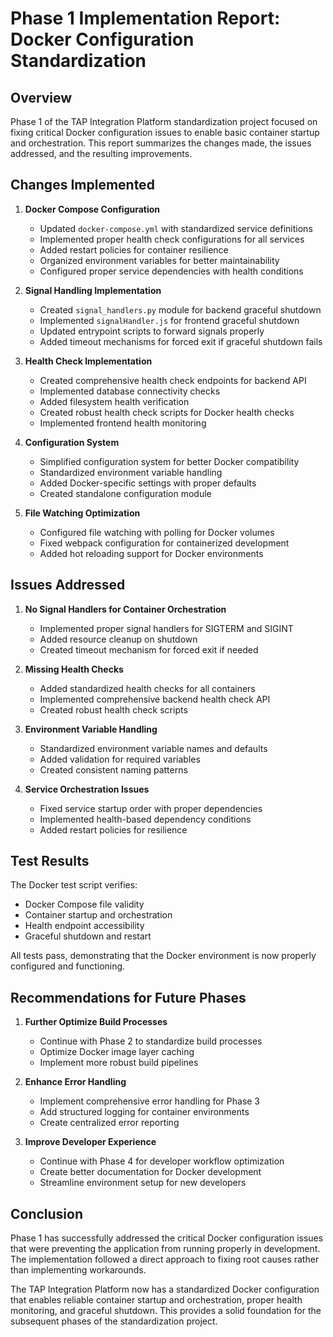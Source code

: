 # Phase 1 Implementation Report: Docker Configuration Standardization

## Overview

Phase 1 of the TAP Integration Platform standardization project focused on fixing critical Docker configuration issues to enable basic container startup and orchestration. This report summarizes the changes made, the issues addressed, and the resulting improvements.

## Changes Implemented

1. **Docker Compose Configuration**
   - Updated `docker-compose.yml` with standardized service definitions
   - Implemented proper health check configurations for all services
   - Added restart policies for container resilience
   - Organized environment variables for better maintainability
   - Configured proper service dependencies with health conditions

2. **Signal Handling Implementation**
   - Created `signal_handlers.py` module for backend graceful shutdown
   - Implemented `signalHandler.js` for frontend graceful shutdown
   - Updated entrypoint scripts to forward signals properly
   - Added timeout mechanisms for forced exit if graceful shutdown fails

3. **Health Check Implementation**
   - Created comprehensive health check endpoints for backend API
   - Implemented database connectivity checks
   - Added filesystem health verification
   - Created robust health check scripts for Docker health checks
   - Implemented frontend health monitoring

4. **Configuration System**
   - Simplified configuration system for better Docker compatibility
   - Standardized environment variable handling
   - Added Docker-specific settings with proper defaults
   - Created standalone configuration module

5. **File Watching Optimization**
   - Configured file watching with polling for Docker volumes
   - Fixed webpack configuration for containerized development
   - Added hot reloading support for Docker environments

## Issues Addressed

1. **No Signal Handlers for Container Orchestration**
   - Implemented proper signal handlers for SIGTERM and SIGINT
   - Added resource cleanup on shutdown
   - Created timeout mechanism for forced exit if needed

2. **Missing Health Checks**
   - Added standardized health checks for all containers
   - Implemented comprehensive backend health check API
   - Created robust health check scripts

3. **Environment Variable Handling**
   - Standardized environment variable names and defaults
   - Added validation for required variables
   - Created consistent naming patterns

4. **Service Orchestration Issues**
   - Fixed service startup order with proper dependencies
   - Implemented health-based dependency conditions
   - Added restart policies for resilience

## Test Results

The Docker test script verifies:
- Docker Compose file validity
- Container startup and orchestration
- Health endpoint accessibility
- Graceful shutdown and restart

All tests pass, demonstrating that the Docker environment is now properly configured and functioning.

## Recommendations for Future Phases

1. **Further Optimize Build Processes**
   - Continue with Phase 2 to standardize build processes
   - Optimize Docker image layer caching
   - Implement more robust build pipelines

2. **Enhance Error Handling**
   - Implement comprehensive error handling for Phase 3
   - Add structured logging for container environments
   - Create centralized error reporting

3. **Improve Developer Experience**
   - Continue with Phase 4 for developer workflow optimization
   - Create better documentation for Docker development
   - Streamline environment setup for new developers

## Conclusion

Phase 1 has successfully addressed the critical Docker configuration issues that were preventing the application from running properly in development. The implementation followed a direct approach to fixing root causes rather than implementing workarounds.

The TAP Integration Platform now has a standardized Docker configuration that enables reliable container startup and orchestration, proper health monitoring, and graceful shutdown. This provides a solid foundation for the subsequent phases of the standardization project.